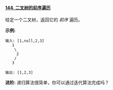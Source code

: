 #### [144. 二叉树的前序遍历](https://leetcode-cn.com/problems/binary-tree-preorder-traversal/)

给定一个二叉树，返回它的 *前序* 遍历。

 **示例:**

```
输入: [1,null,2,3]  
   1
    \
     2
    /
   3 

输出: [1,2,3]
```

**进阶:** 递归算法很简单，你可以通过迭代算法完成吗？

